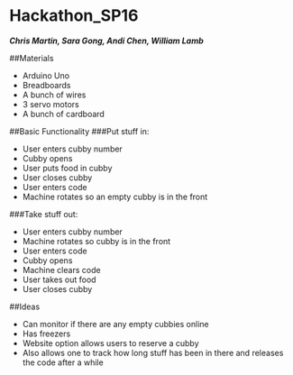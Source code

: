 # Hackathon_SP16
***Chris Martin, Sara Gong, Andi Chen, William Lamb***

##Materials
- Arduino Uno
- Breadboards
- A bunch of wires
- 3 servo motors
- A bunch of cardboard

##Basic Functionality
###Put stuff in:
- User enters cubby number
- Cubby opens
- User puts food in cubby
- User closes cubby
- User enters code
- Machine rotates so an empty cubby is in the front

###Take stuff out:
- User enters cubby number
- Machine rotates so cubby is in the front
- User enters code
- Cubby opens
- Machine clears code
- User takes out food
- User closes cubby

##Ideas
- Can monitor if there are any empty cubbies online
- Has freezers
- Website option allows users to reserve a cubby
- Also allows one to track how long stuff has been in there and releases the code after a while
